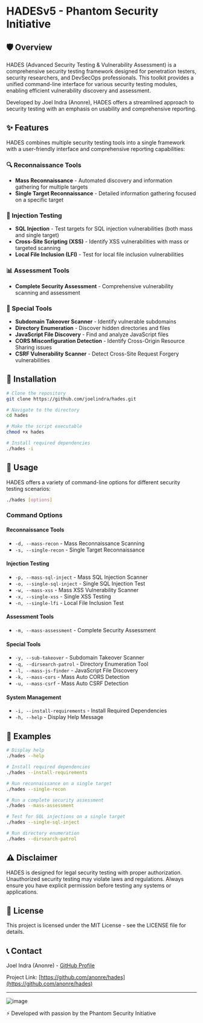 # HADESv5 - Phantom Security Initiative
## 🛡️ Overview

HADES (Advanced Security Testing & Vulnerability Assessment) is a comprehensive security testing framework designed for penetration testers, security researchers, and DevSecOps professionals. This toolkit provides a unified command-line interface for various security testing modules, enabling efficient vulnerability discovery and assessment.

Developed by Joel Indra (Anonre), HADES offers a streamlined approach to security testing with an emphasis on usability and comprehensive reporting.

## ✨ Features

HADES combines multiple security testing tools into a single framework with a user-friendly interface and comprehensive reporting capabilities:

### 🔍 Reconnaissance Tools
- **Mass Reconnaissance** - Automated discovery and information gathering for multiple targets
- **Single Target Reconnaissance** - Detailed information gathering focused on a specific target

### 💉 Injection Testing
- **SQL Injection** - Test targets for SQL injection vulnerabilities (both mass and single target)
- **Cross-Site Scripting (XSS)** - Identify XSS vulnerabilities with mass or targeted scanning
- **Local File Inclusion (LFI)** - Test for local file inclusion vulnerabilities

### 📊 Assessment Tools
- **Complete Security Assessment** - Comprehensive vulnerability scanning and assessment

### 🧰 Special Tools
- **Subdomain Takeover Scanner** - Identify vulnerable subdomains
- **Directory Enumeration** - Discover hidden directories and files
- **JavaScript File Discovery** - Find and analyze JavaScript files
- **CORS Misconfiguration Detection** - Identify Cross-Origin Resource Sharing issues
- **CSRF Vulnerability Scanner** - Detect Cross-Site Request Forgery vulnerabilities

## 🚀 Installation

```bash
# Clone the repository
git clone https://github.com/joelindra/hades.git

# Navigate to the directory
cd hades

# Make the script executable
chmod +x hades

# Install required dependencies
./hades -i
```

## 📖 Usage

HADES offers a variety of command-line options for different security testing scenarios:

```bash
./hades [options]
```

### Command Options

#### Reconnaissance Tools
- `-d, --mass-recon` - Mass Reconnaissance Scanning
- `-s, --single-recon` - Single Target Reconnaissance

#### Injection Testing
- `-p, --mass-sql-inject` - Mass SQL Injection Scanner
- `-o, --single-sql-inject` - Single SQL Injection Test
- `-w, --mass-xss` - Mass XSS Vulnerability Scanner
- `-x, --single-xss` - Single XSS Testing
- `-n, --single-lfi` - Local File Inclusion Test

#### Assessment Tools
- `-m, --mass-assessment` - Complete Security Assessment

#### Special Tools
- `-y, --sub-takeover` - Subdomain Takeover Scanner
- `-q, --dirsearch-patrol` - Directory Enumeration Tool
- `-l, --mass-js-finder` - JavaScript File Discovery
- `-k, --mass-cors` - Mass Auto CORS Detection
- `-u, --mass-csrf` - Mass Auto CSRF Detection

#### System Management
- `-i, --install-requirements` - Install Required Dependencies
- `-h, --help` - Display Help Message

## 🔧 Examples

```bash
# Display help
./hades --help

# Install required dependencies
./hades --install-requirements

# Run reconnaissance on a single target
./hades --single-recon

# Run a complete security assessment
./hades --mass-assessment

# Test for SQL injections on a single target
./hades --single-sql-inject

# Run directory enumeration
./hades --dirsearch-patrol
```

## ⚠️ Disclaimer

HADES is designed for legal security testing with proper authorization. Unauthorized security testing may violate laws and regulations. Always ensure you have explicit permission before testing any systems or applications.

## 📄 License

This project is licensed under the MIT License - see the LICENSE file for details.

## 📞 Contact

Joel Indra (Anonre) - [GitHub Profile](https://github.com/anonre)

Project Link: [https://github.com/anonre/hades](https://github.com/anonre/hades)

---

![image](https://github.com/user-attachments/assets/bb086811-91e2-4de3-b213-bfcf4baad1cc)

⚡ Developed with passion by the Phantom Security Initiative

